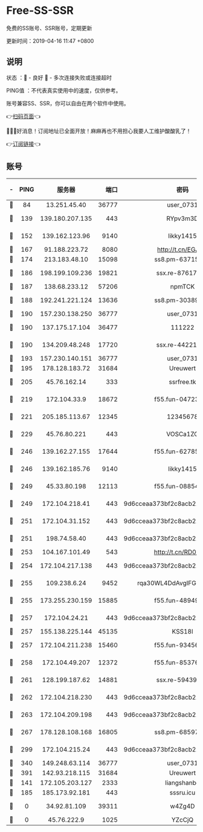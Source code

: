 # Free-SS-SSR

免费的SS账号、SSR账号，定期更新

更新时间：2019-04-16 11:47 +0800

## 说明

状态     ：🙂 - 良好 🙁 - 多次连接失败或连接超时

PING值   ：不代表真实使用中的速度，仅供参考。

账号兼容SS、SSR，你可以自由在两个软件中使用。

👉[扫码页面](https://liesauer.github.io/Free-SS-SSR/)👈

🎉🎉🎉好消息！订阅地址已全面开放！麻麻再也不用担心我要人工维护酸酸乳了！

👉[订阅链接](https://www.liesauer.net/yogurt/subscribe?ACCESS_TOKEN=DAYxR3mMaZAsaqUb)👈

## 账号

|-|PING|服务器|端口|密码|加密方式|区域|
|:----:|:----:|:-----:|-----:|:----:|:----:|:----:|
|🙂|84|13.251.45.40|36777|user_0731|chacha20|SG|
|🙂|139|139.180.207.135|443|RYpv3m3D|aes-256-cfb|JP|
|🙂|152|139.162.123.96|9140|likky1415|aes-256-cfb|JP|
|🙂|167|91.188.223.72|8080|http://t.cn/EGJIyrl|rc4-md5|RU|
|🙂|174|213.183.48.10|15098|ss8.pm-63715751|rc4-md5|RU|
|🙂|186|198.199.109.236|19821|ssx.re-87617585|aes-256-cfb|US|
|🙂|187|138.68.233.12|57206|npmTCK|rc4-md5|US|
|🙂|188|192.241.221.124|13636|ss8.pm-30389881|aes-256-cfb|US|
|🙂|190|157.230.138.250|36777|user_0731|chacha20|US|
|🙂|190|137.175.17.104|36477|111222|aes-256-cfb|US|
|🙂|190|134.209.48.248|17720|ssx.re-44221085|aes-256-cfb|US|
|🙂|193|157.230.140.151|36777|user_0731|chacha20|US|
|🙂|195|178.128.183.72|31684|Ureuwert|chacha20|US|
|🙂|205|45.76.162.14|333|ssrfree.tk|aes-256-cfb|SG|
|🙂|219|172.104.33.9|18672|f55.fun-04723964|aes-256-cfb|SG|
|🙂|221|205.185.113.67|12345|12345678|aes-256-cfb|US|
|🙂|229|45.76.80.221|443|VOSCa1ZG|aes-256-cfb|DE|
|🙂|246|139.162.27.155|17644|f55.fun-62785557|aes-256-cfb|SG|
|🙂|246|139.162.185.76|9140|likky1415|aes-256-cfb|DE|
|🙂|249|45.33.80.198|12113|f55.fun-08854609|aes-256-cfb|US|
|🙂|249|172.104.218.41|443|9d6cceaa373bf2c8acb22e60b6a58be6|aes-256-cfb|US|
|🙂|251|172.104.31.152|443|9d6cceaa373bf2c8acb22e60b6a58be6|aes-256-cfb|US|
|🙂|251|198.74.58.40|443|9d6cceaa373bf2c8acb22e60b6a58be6|aes-256-cfb|US|
|🙂|253|104.167.101.49|543|http://t.cn/RD0D7sx|rc4-md5|CA|
|🙂|254|172.104.217.138|443|9d6cceaa373bf2c8acb22e60b6a58be6|aes-256-cfb|US|
|🙂|255|109.238.6.24|9452|rqa30WL4DdAvgIFG6Fs3znzTa|aes-256-cfb|FR|
|🙂|255|173.255.230.159|15885|f55.fun-48949694|aes-256-cfb|US|
|🙂|257|172.104.24.21|443|9d6cceaa373bf2c8acb22e60b6a58be6|aes-256-cfb|US|
|🙂|257|155.138.225.144|45135|KSS18l|rc4-md5|US|
|🙂|257|172.104.211.238|15460|f55.fun-93456939|aes-256-cfb|US|
|🙂|258|172.104.49.207|12372|f55.fun-85376024|aes-256-cfb|SG|
|🙂|261|128.199.187.62|14881|ssx.re-59439256|aes-256-cfb|SG|
|🙂|262|172.104.218.230|443|9d6cceaa373bf2c8acb22e60b6a58be6|aes-256-cfb|US|
|🙂|263|172.104.209.198|443|9d6cceaa373bf2c8acb22e60b6a58be6|aes-256-cfb|US|
|🙂|267|178.128.108.168|16805|ss8.pm-68597133|aes-256-cfb|SG|
|🙂|299|172.104.215.24|443|9d6cceaa373bf2c8acb22e60b6a58be6|aes-256-cfb|US|
|🙂|340|149.248.63.114|36777|user_0731|chacha20|CA|
|🙂|391|142.93.218.115|31684|Ureuwert|chacha20|IN|
|🙂|141|172.105.203.127|2333|liangshanbo|chacha20|JP|
|🙂|185|185.173.92.181|443|sssru.icu|rc4-md5|RU|
|🙁|0|34.92.81.109|39311|w4Zg4D|chacha20-ietf|US|
|🙁|0|45.76.222.9|1025|YZcCjQ|rc4-md5|JP|
